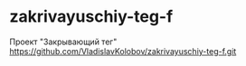 # zakrivayuschiy-teg-f
Проект "Закрывающий тег"
https://github.com/VladislavKolobov/zakrivayuschiy-teg-f.git
